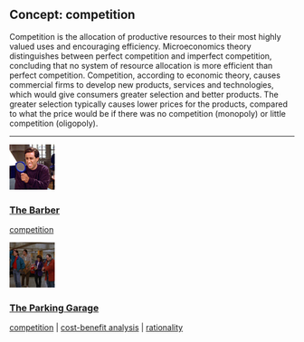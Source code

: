 ## Concept: competition

Competition is the allocation of productive resources to their most highly valued uses and encouraging efficiency. Microeconomics theory distinguishes between perfect competition and imperfect competition, concluding that no system of resource allocation is more efficient than perfect competition. Competition, according to economic theory, causes commercial firms to develop new products, services and technologies, which would give consumers greater selection and better products. The greater selection typically causes lower prices for the products, compared to what the price would be if there was no competition (monopoly) or little competition (oligopoly).

<hr>
<div class="clip-listing">
<img src="media/icons/barber_clip1.jpg" alt="The Barber icon">

### [The Barber](../clip/44/)

[competition](/concept/competition_1/)
</div>

<div class="clip-listing">
<img src="media/icons/parking_garage.jpg" alt="The Parking Garage icon">

### [The Parking Garage](../clip/19/)

[competition](/concept/competition_1/) | [cost-benefit analysis](/concept/cost-benefit-analysis/) | [rationality](/concept/rationality/)
</div>

